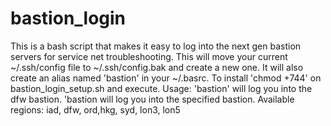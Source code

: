 # bastion_login
This is a bash script that makes it easy to log into the next gen bastion servers for service net troubleshooting.
This will move your current ~/.ssh/config file to ~/.ssh/config.bak and create a new one. It will also create an alias named 'bastion' in your ~/.basrc. 
To install 'chmod +744' on bastion_login_setup.sh and execute. 
Usage: 
'bastion' will log you into the dfw bastion. 
'bastion <region> will log you into the specified bastion. 
Available regions: 
iad, dfw, ord,hkg, syd, lon3, lon5

